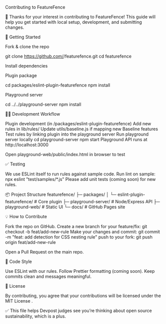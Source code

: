 Contributing to FeatureFence

🎉 Thanks for your interest in contributing to FeatureFence!
This guide will help you get started with local setup, development, and submitting changes.

🚀 Getting Started

Fork & clone the repo

git clone https://github.com/<YOUR-USERNAME>/featurefence.git
cd featurefence


Install dependencies

Plugin package

cd packages/eslint-plugin-featurefence
npm install


Playground server

cd ../../playground-server
npm install

🧑‍💻 Development Workflow

Plugin development (in /packages/eslint-plugin-featurefence)
Add new rules in lib/rules/
Update utils/baseline.js if mapping new Baseline features
Test rules by linking plugin into the playground server
Run playground server locally
cd playground-server
npm start
Playground API runs at http://localhost:3000

Open playground-web/public/index.html in browser to test

✅ Testing

We use ESLint itself to run rules against sample code.
Run lint on sample:
npx eslint "test/samples/*.js"
Please add unit tests (coming soon) for new rules.

📦 Project Structure
featurefence/
├─ packages/
│  └─ eslint-plugin-featurefence/   # Core plugin
├─ playground-server/               # Node/Express API
├─ playground-web/                  # Static UI
└─ docs/                            # GitHub Pages site

💡 How to Contribute

Fork the repo on GitHub.
Create a new branch for your feature/fix:
git checkout -b feat/add-new-rule
Make your changes and commit:
git commit -m "feat: add detection for CSS nesting rule"
push to your fork:
git push origin feat/add-new-rule

Open a Pull Request on the main repo.

📝 Code Style

Use ESLint with our rules.
Follow Prettier formatting (coming soon).
Keep commits clean and messages meaningful.

📜 License

By contributing, you agree that your contributions will be licensed under the MIT License
.

✅ This file helps Devpost judges see you’re thinking about open source sustainability, which is a plus.